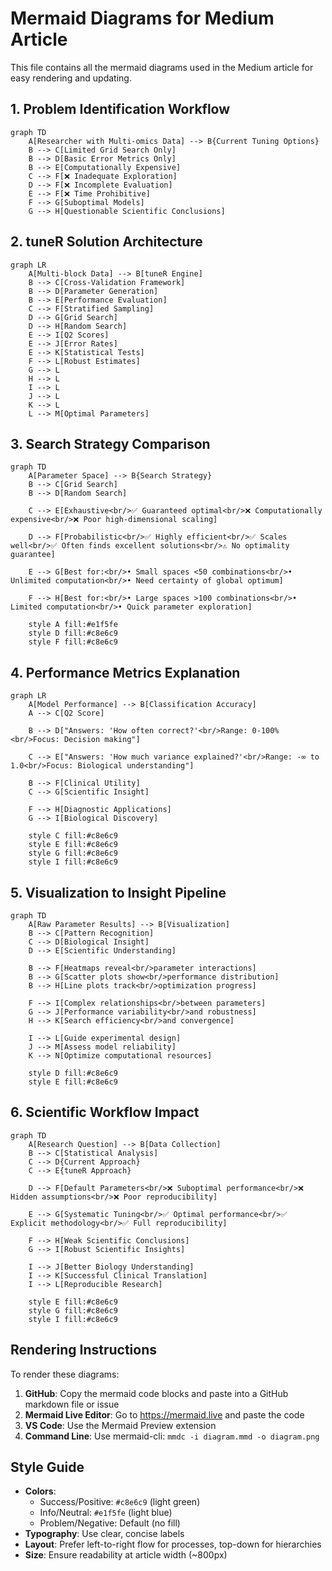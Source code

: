 # Mermaid Diagrams for Medium Article

This file contains all the mermaid diagrams used in the Medium article for easy rendering and updating.

## 1. Problem Identification Workflow

```mermaid
graph TD
    A[Researcher with Multi-omics Data] --> B{Current Tuning Options}
    B --> C[Limited Grid Search Only]
    B --> D[Basic Error Metrics Only] 
    B --> E[Computationally Expensive]
    C --> F[❌ Inadequate Exploration]
    D --> F[❌ Incomplete Evaluation]
    E --> F[❌ Time Prohibitive]
    F --> G[Suboptimal Models]
    G --> H[Questionable Scientific Conclusions]
```

## 2. tuneR Solution Architecture

```mermaid
graph LR
    A[Multi-block Data] --> B[tuneR Engine]
    B --> C[Cross-Validation Framework]
    B --> D[Parameter Generation] 
    B --> E[Performance Evaluation]
    C --> F[Stratified Sampling]
    D --> G[Grid Search]
    D --> H[Random Search]
    E --> I[Q2 Scores]
    E --> J[Error Rates]
    E --> K[Statistical Tests]
    F --> L[Robust Estimates]
    G --> L
    H --> L
    I --> L
    J --> L
    K --> L
    L --> M[Optimal Parameters]
```

## 3. Search Strategy Comparison

```mermaid
graph TD
    A[Parameter Space] --> B{Search Strategy}
    B --> C[Grid Search]
    B --> D[Random Search]
    
    C --> E[Exhaustive<br/>✅ Guaranteed optimal<br/>❌ Computationally expensive<br/>❌ Poor high-dimensional scaling]
    
    D --> F[Probabilistic<br/>✅ Highly efficient<br/>✅ Scales well<br/>✅ Often finds excellent solutions<br/>⚠️ No optimality guarantee]
    
    E --> G[Best for:<br/>• Small spaces <50 combinations<br/>• Unlimited computation<br/>• Need certainty of global optimum]
    
    F --> H[Best for:<br/>• Large spaces >100 combinations<br/>• Limited computation<br/>• Quick parameter exploration]
    
    style A fill:#e1f5fe
    style D fill:#c8e6c9
    style F fill:#c8e6c9
```

## 4. Performance Metrics Explanation

```mermaid
graph LR
    A[Model Performance] --> B[Classification Accuracy]
    A --> C[Q2 Score]
    
    B --> D["Answers: 'How often correct?'<br/>Range: 0-100%<br/>Focus: Decision making"]
    
    C --> E["Answers: 'How much variance explained?'<br/>Range: -∞ to 1.0<br/>Focus: Biological understanding"]
    
    B --> F[Clinical Utility]
    C --> G[Scientific Insight]
    
    F --> H[Diagnostic Applications]
    G --> I[Biological Discovery]
    
    style C fill:#c8e6c9
    style E fill:#c8e6c9
    style G fill:#c8e6c9
    style I fill:#c8e6c9
```

## 5. Visualization to Insight Pipeline

```mermaid
graph TD
    A[Raw Parameter Results] --> B[Visualization]
    B --> C[Pattern Recognition]
    C --> D[Biological Insight]
    D --> E[Scientific Understanding]
    
    B --> F[Heatmaps reveal<br/>parameter interactions]
    B --> G[Scatter plots show<br/>performance distribution]
    B --> H[Line plots track<br/>optimization progress]
    
    F --> I[Complex relationships<br/>between parameters]
    G --> J[Performance variability<br/>and robustness]
    H --> K[Search efficiency<br/>and convergence]
    
    I --> L[Guide experimental design]
    J --> M[Assess model reliability]
    K --> N[Optimize computational resources]
    
    style D fill:#c8e6c9
    style E fill:#c8e6c9
```

## 6. Scientific Workflow Impact

```mermaid
graph TD
    A[Research Question] --> B[Data Collection]
    B --> C[Statistical Analysis]
    C --> D{Current Approach}
    C --> E{tuneR Approach}
    
    D --> F[Default Parameters<br/>❌ Suboptimal performance<br/>❌ Hidden assumptions<br/>❌ Poor reproducibility]
    
    E --> G[Systematic Tuning<br/>✅ Optimal performance<br/>✅ Explicit methodology<br/>✅ Full reproducibility]
    
    F --> H[Weak Scientific Conclusions]
    G --> I[Robust Scientific Insights]
    
    I --> J[Better Biology Understanding]
    I --> K[Successful Clinical Translation] 
    I --> L[Reproducible Research]
    
    style E fill:#c8e6c9
    style G fill:#c8e6c9
    style I fill:#c8e6c9
```

## Rendering Instructions

To render these diagrams:

1. **GitHub**: Copy the mermaid code blocks and paste into a GitHub markdown file or issue
2. **Mermaid Live Editor**: Go to https://mermaid.live and paste the code
3. **VS Code**: Use the Mermaid Preview extension
4. **Command Line**: Use mermaid-cli: `mmdc -i diagram.mmd -o diagram.png`

## Style Guide

- **Colors**:
  - Success/Positive: `#c8e6c9` (light green)
  - Info/Neutral: `#e1f5fe` (light blue)  
  - Problem/Negative: Default (no fill)
- **Typography**: Use clear, concise labels
- **Layout**: Prefer left-to-right flow for processes, top-down for hierarchies
- **Size**: Ensure readability at article width (~800px)

